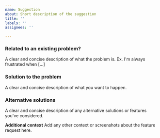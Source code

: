 ```yaml
---
name: Suggestion
about: Short description of the suggestion
title: ''
labels: ''
assignees: ''

---
```


### Related to an existing problem?
A clear and concise description of what the problem is. Ex. I'm always frustrated when [...]

### Solution to the problem
A clear and concise description of what you want to happen.

### Alternative solutions
A clear and concise description of any alternative solutions or features you've considered.

**Additional context**
Add any other context or screenshots about the feature request here.
